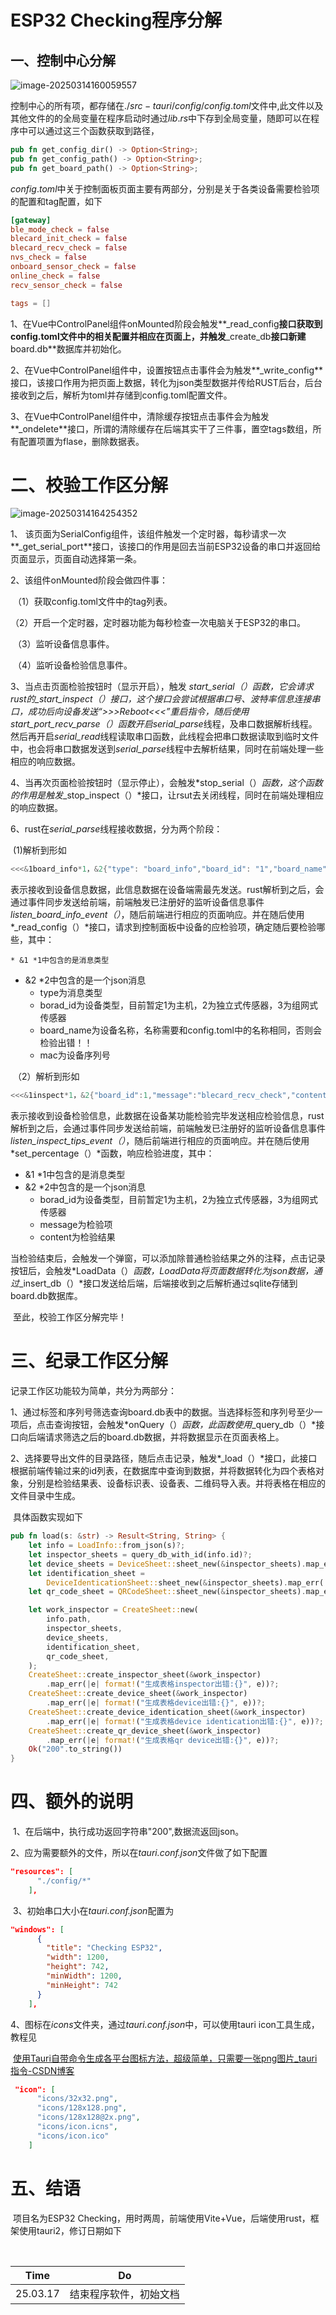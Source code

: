 # ESP32 Checking程序分解

## 一、控制中心分解

![image-20250314160059557](./assets/image-20250314160059557.png)

控制中心的所有项，都存储在$./src-tauri/config/config.toml$文件中,此文件以及其他文件的的全局变量在程序启动时通过$lib.rs$中下存到全局变量，随即可以在程序中可以通过这三个函数获取到路径，

```rust
pub fn get_config_dir() -> Option<String>;
pub fn get_config_path() -> Option<String>;
pub fn get_board_path() -> Option<String>;
```

$config.toml$中关于控制面板页面主要有两部分，分别是关于各类设备需要检验项的配置和tag配置，如下

```toml
[gateway]
ble_mode_check = false
blecard_init_check = false
blecard_recv_check = false
nvs_check = false
onboard_sensor_check = false
online_check = false
recv_sensor_check = false

tags = []
```

1、在Vue中ControlPanel组件onMounted阶段会触发**_read_config**接口获取到config.toml文件中的相关配置并相应在页面上，并触发**_create_db**接口新建**board.db**数据库并初始化。

2、在Vue中ControlPanel组件中，设置按钮点击事件会为触发**_write_config**接口，该接口作用为把页面上数据，转化为json类型数据并传给RUST后台，后台接收到之后，解析为toml并存储到config.toml配置文件。

3、在Vue中ControlPanel组件中，清除缓存按钮点击事件会为触发**_ondelete**接口，所谓的清除缓存在后端其实干了三件事，置空tags数组，所有配置项置为flase，删除数据表。

# 二、校验工作区分解

![image-20250314164254352](./assets/image-20250314164254352.png)

1、 该页面为SerialConfig组件，该组件触发一个定时器，每秒请求一次**_get_serial_port**接口，该接口的作用是回去当前ESP32设备的串口并返回给页面显示，页面自动选择第一条。

2、该组件onMounted阶段会做四件事：

​	（1）获取config.toml文件中的tag列表。

​	（2）开启一个定时器，定时器功能为每秒检查一次电脑关于ESP32的串口。

​	（3）监听设备信息事件。

​	（4）监听设备检验信息事件。

3、当点击页面检验按钮时（显示开启），触发 *start_serial（）*函数，它会请求rust的*_start_inspect（）*接口，这个接口会尝试根据串口号、波特率信息连接串口，成功后向设备发送*“\>>>Reboot<<<”*重启指令，随后使用*start_port_recv_parse（）*函数开启*serial_parse*线程，及串口数据解析线程。然后再开启*serial_read*线程读取串口函数，此线程会把串口数据读取到临时文件中，也会将串口数据发送到*serial_parse*线程中去解析结果，同时在前端处理一些相应的响应数据。

4、当再次页面检验按钮时（显示停止），会触发*stop_serial（）*函数，这个函数的作用是触发*_stop_inspect（）*接口，让rsut去关闭线程，同时在前端处理相应的响应数据。

6、rust在*serial_parse*线程接收数据，分为两个阶段：

​	(1)解析到形如

```rust
<<<&1board_info*1，&2{"type": "board_info","board_id": "1","board_name":"智慧养老智能主机V40","mac":"A001EC0824879889"}*2>>>
```

​	表示接收到设备信息数据，此信息数据在设备端需最先发送。rust解析到之后，会通过事件同步发送给前端，前端触发已注册好的监听设备信息事件*listen_board_info_event（）*，随后前端进行相应的页面响应。并在随后使用*_read_config（）*接口，请求到控制面板中设备的应检验项，确定随后要检验哪些，其中：

	* &1 *1中包含的是消息类型
 * &2 *2中包含的是一个json消息
   * type为消息类型
   * borad_id为设备类型，目前暂定1为主机，2为独立式传感器，3为组网式传感器
   * board_name为设备名称，名称需要和config.toml中的名称相同，否则会检验出错！！
   * mac为设备序列号

​	（2）解析到形如

```rust
<<<&1inspect*1，&2{"board_id":1,"message":"blecard_recv_check","content":true}*2>>>
```

​	表示接收到设备检验信息，此数据在设备某功能检验完毕发送相应检验信息，rust解析到之后，会通过事件同步发送给前端，前端触发已注册好的监听设备信息事件*listen_inspect_tips_event（）*，随后前端进行相应的页面响应。并在随后使用*set_percentage（）*函数，响应检验进度，其中：

* &1 *1中包含的是消息类型
* &2 *2中包含的是一个json消息
  * borad_id为设备类型，目前暂定1为主机，2为独立式传感器，3为组网式传感器
  * message为检验项
  * content为检验结果

​	当检验结束后，会触发一个弹窗，可以添加除普通检验结果之外的注释，点击记录按钮后，会触发*LoadData（）*函数，LoadData将页面数据转化为json数据，通过*_insert_db（）*接口发送给后端，后端接收到之后解析通过sqlite存储到board.db数据库。

​	至此，校验工作区分解完毕！

# 三、纪录工作区分解

 记录工作区功能较为简单，共分为两部分：

​	1、通过标签和序列号筛选查询board.db表中的数据。当选择标签和序列号至少一项后，点击查询按钮，会触发*onQuery（）*函数，此函数使用*_query_db（）*接口向后端请求筛选之后的board.db数据，并将数据显示在页面表格上。

​	2、选择要导出文件的目录路径，随后点击记录，触发*_load（）*接口，此接口根据前端传输过来的id列表，在数据库中查询到数据，并将数据转化为四个表格对象，分别是检验结果表、设备标识表、设备表、二维码导入表。并将表格在相应的文件目录中生成。

​	具体函数实现如下

```rust
pub fn load(s: &str) -> Result<String, String> {
    let info = LoadInfo::from_json(s)?;
    let inspector_sheets = query_db_with_id(info.id)?;
    let device_sheets = DeviceSheet::sheet_new(&inspector_sheets).map_err(|e| e.to_string())?;
    let identification_sheet =
        DeviceIdenticationSheet::sheet_new(&inspector_sheets).map_err(|e| e.to_string())?;
    let qr_code_sheet = QRCodeSheet::sheet_new(&inspector_sheets).map_err(|e| e.to_string())?;

    let work_inspector = CreateSheet::new(
        info.path,
        inspector_sheets,
        device_sheets,
        identification_sheet,
        qr_code_sheet,
    );
    CreateSheet::create_inspector_sheet(&work_inspector)
        .map_err(|e| format!("生成表格inspector出错:{}", e))?;
    CreateSheet::create_device_sheet(&work_inspector)
        .map_err(|e| format!("生成表格device出错:{}", e))?;
    CreateSheet::create_device_identication_sheet(&work_inspector)
        .map_err(|e| format!("生成表格device identication出错:{}", e))?;
    CreateSheet::create_qr_device_sheet(&work_inspector)
        .map_err(|e| format!("生成表格qr device出错:{}", e))?;
    Ok("200".to_string())
}
```

# 四、额外的说明

​	1、在后端中，执行成功返回字符串"200",数据流返回json。

​	2、应为需要额外的文件，所以在*tauri.conf.json*文件做了如下配置

```json
"resources": [
      "./config/*"
    ],
```

​	3、初始串口大小在*tauri.conf.json*配置为

```json
"windows": [
      {
        "title": "Checking ESP32",
        "width": 1200,
        "height": 742,
        "minWidth": 1200,
        "minHeight": 742
      }
    ],
```

​	4、图标在*icons*文件夹，通过*tauri.conf.json*中，可以使用tauri icon工具生成，教程见 

​		<a>[使用Tauri自带命令生成各平台图标方法，超级简单，只需要一张png图片_tauri指令-CSDN博客](https://blog.csdn.net/weixin_44786530/article/details/130237630)</a>

```json
 "icon": [
      "icons/32x32.png",
      "icons/128x128.png",
      "icons/128x128@2x.png",
      "icons/icon.icns",
      "icons/icon.ico"
    ]
```

# 五、结语

​	项目名为ESP32 Checking，用时两周，前端使用Vite+Vue，后端使用rust，框架使用tauri2，修订日期如下

​		

| Time     | Do                     |
| -------- | ---------------------- |
| 25.03.17 | 结束程序软件，初始文档 |

